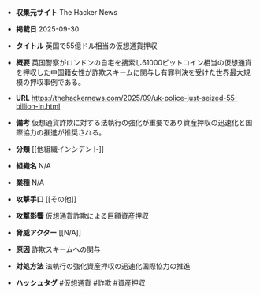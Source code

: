- **収集元サイト**
The Hacker News

- **掲載日**
2025-09-30

- **タイトル**
英国で55億ドル相当の仮想通貨押収

- **概要**
英国警察がロンドンの自宅を捜索し61000ビットコイン相当の仮想通貨を押収した中国籍女性が詐欺スキームに関与し有罪判決を受けた世界最大規模の押収事例である。

- **URL**
https://thehackernews.com/2025/09/uk-police-just-seized-55-billion-in.html

- **備考**
仮想通貨詐欺に対する法執行の強化が重要であり資産押収の迅速化と国際協力の推進が推奨される。

- **分類**
[[他組織インシデント]]

- **組織名**
N/A

- **業種**
N/A

- **攻撃手口**
[[その他]]

- **攻撃影響**
仮想通貨詐欺による巨額資産押収

- **脅威アクター**
[[N/A]]

- **原因**
詐欺スキームへの関与

- **対処方法**
法執行の強化資産押収の迅速化国際協力の推進

- **ハッシュタグ**
#仮想通貨 #詐欺 #資産押収

